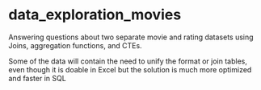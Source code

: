 # data_exploration_movies
Answering questions about two separate movie and rating datasets using Joins, aggregation functions, and CTEs.

Some of the data will contain the need to unify the format or join tables, even though it is doable in Excel but the solution is much more optimized and faster in SQL 
